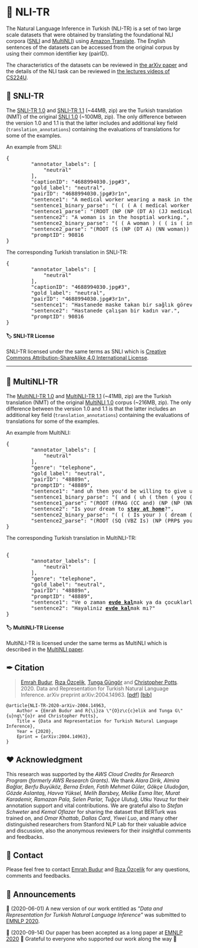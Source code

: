 # 📜 NLI-TR
The Natural Language Inference in Turkish (NLI-TR) is a set of two large scale datasets that were obtained by translating the foundational NLI corpora ([SNLI](https://nlp.stanford.edu/projects/snli/ "The Stanford Natural Language Inference (SNLI) Corpus") and [MultiNLI](https://www.nyu.edu/projects/bowman/multinli/ "The Multi-Genre NLI Corpus")) using [Amazon Translate](https://aws.amazon.com/tr/translate/ "Amazon Translate NMT service").  The English sentences of the datasets can be accessed from the original corpus by using their common identifier key (pairID).

The characteristics of the datasets can be reviewed in [the arXiv paper](https://arxiv.org/abs/2004.14963) and the details of the NLI task can be reviewed in [the lectures videos of CS224U](https://www.youtube.com/watch?v=M_VPUF9ResU&list=PLoROMvodv4rObpMCir6rNNUlFAn56Js20&index=8 "Lectures – NLI | Stanford CS224U: Natural Language Understanding | Spring 2019").  

## 📜 SNLI-TR
The [SNLI-TR 1.0](https://tabilab.cmpe.boun.edu.tr/datasets/nli_datasets/snli_tr_1.0.zip "The Turkish Translation of The Stanford Natural Language Inference (SNLI) Corpus") and [SNLI-TR 1.1](https://tabilab.cmpe.boun.edu.tr/datasets/nli_datasets/snli_tr_1.1.zip "The Turkish Translation of The Stanford Natural Language Inference (SNLI) Corpus") (~44MB, zip) are the Turkish translation (NMT) of the original [SNLI 1.0](https://nlp.stanford.edu/projects/snli/snli_1.0.zip "The Stanford Natural Language Inference (SNLI) Corpus") (~100MB, zip).  The only difference between the version 1.0 and 1.1 is that the latter includes and additional key field (`translation_annotations`) containing the evaluations of translations for some of the examples.

An example from SNLI:
<pre>
{
        "annotator_labels": [
            "neutral"
        ],
        "captionID": "4688994030.jpg#3",
        "gold_label": "neutral",
        "pairID": "4688994030.jpg#3r1n",
        "sentence1": "A medical worker wearing a mask in the hospital.",
        "sentence1_binary_parse": "( ( ( A ( medical worker ) ) ( wearing ( ( a mask ) ( in ( the hospital ) ) ) ) ) . )",
        "sentence1_parse": "(ROOT (NP (NP (DT A) (JJ medical) (NN worker)) (VP (VBG wearing) (NP (NP (DT a) (NN mask)) (PP (IN in) (NP (DT the) (NN hospital))))) (. .)))",
        "sentence2": "A woman is in the hosptial working.",
        "sentence2_binary_parse": "( ( A woman ) ( ( is ( in ( the ( hosptial working ) ) ) ) . ) )",
        "sentence2_parse": "(ROOT (S (NP (DT A) (NN woman)) (VP (VBZ is) (PP (IN in) (NP (DT the) (JJ hosptial) (NN working)))) (. .)))",
        "promptID": 90816
}
</pre>

The corresponding Turkish translation in SNLI-TR:
<pre>
{
        "annotator_labels": [
            "neutral"
        ],
        "captionID": "4688994030.jpg#3",
        "gold_label": "neutral",
        "pairID": "4688994030.jpg#3r1n",
        "sentence1": "Hastanede maske takan bir sağlık görevlisi.",
        "sentence2": "Hastanede çalışan bir kadın var.",
        "promptID": 90816
}
</pre>
 
 #### 🏷 SNLI-TR License
 
SNLI-TR licensed under the same terms as SNLI which is [Creative Commons Attribution-ShareAlike 4.0 International License](http://creativecommons.org/licenses/by-sa/4.0/ "Creative Commons Attribution-ShareAlike 4.0 International License").

***

## 📜 MultiNLI-TR
The [MultiNLI-TR 1.0](https://tabilab.cmpe.boun.edu.tr/datasets/nli_datasets/multinli_tr_1.0.zip "The Turkish Translation of The Multi-Genre NLI Corpus") and [MultiNLI-TR 1.1](https://tabilab.cmpe.boun.edu.tr/datasets/nli_datasets/multinli_tr_1.1.zip "The Turkish Translation of The Multi-Genre NLI Corpus") (~41MB, zip) are the Turkish translation (NMT) of the original [MultiNLI 1.0](https://cims.nyu.edu/~sbowman/multinli/multinli_1.0.zip "The Multi-Genre NLI Corpus") corpus (~216MB, zip). The only difference between the version 1.0 and 1.1 is that the latter includes an additional key field (`translation_annotations`) containing the evaluations of translations for some of the examples.   

An example from MultiNLI:

<pre>
{
        "annotator_labels": [
            "neutral"
        ],
        "genre": "telephone",
        "gold_label": "neutral",
        "pairID": "48889n",
        "promptID": "48889",
        "sentence1": "and uh then you'd be willing to give up your job to <ins><b>stay home</b></ins> and with or stay with the children",
        "sentence1_binary_parse": "( and ( uh ( then ( you ( 'd ( be ( willing ( to ( ( give up ) ( your ( job ( to ( ( ( stay ( ( home and ) with ) ) or ) ( stay ( with ( the children ) ) ) ) ) ) ) ) ) ) ) ) ) ) ) )",
        "sentence1_parse": "(ROOT (FRAG (CC and) (NP (NP (NNP uh)) (SBAR (S (ADVP (RB then)) (NP (PRP you)) (VP (MD 'd) (VP (VB be) (ADJP (JJ willing) (S (VP (TO to) (VP (VB give) (PRT (RP up)) (NP (PRP$ your) (NN job) (S (VP (TO to) (VP (VP (VB stay) (UCP (ADVP (RB home)) (CC and) (PP (IN with)))) (CC or) (VP (VB stay) (PP (IN with) (NP (DT the) (NNS children)))))))))))))))))))",
        "sentence2": "Is your dream to <ins><b>stay at home</b></ins>?",
        "sentence2_binary_parse": "( ( ( Is your ) ( dream ( to ( stay ( at home ) ) ) ) ) ? )",
        "sentence2_parse": "(ROOT (SQ (VBZ Is) (NP (PRP$ your)) (NP (NP (NN dream)) (S (VP (TO to) (VP (VB stay) (PP (IN at) (NP (NN home))))))) (. ?)))"
}
</pre>

The corresponding Turkish translation in MultiNLI-TR:
<pre>

{
        "annotator_labels": [
            "neutral"
        ],
        "genre": "telephone",
        "gold_label": "neutral",
        "pairID": "48889n",
        "promptID": "48889",
        "sentence1": "Ve o zaman <ins><b>evde kal</b></ins>mak ya da çocuklarla kalmak için işinden vazgeçersin.",
        "sentence2": "Hayaliniz <ins><b>evde kal</b></ins>mak mı?"
}
</pre>

 #### 🏷 MultiNLI-TR License
 
MultiNLI-TR is licensed under the same terms as MultiNLI which is described in the [MultiNLI paper](https://www.nyu.edu/projects/bowman/multinli/paper.pdf). 
 
## ✒ Citation 

>[Emrah Budur](https://scholar.google.com/citations?user=zSNd03UAAAAJ), [Rıza Özçelik](https://www.cmpe.boun.edu.tr/~riza.ozcelik), [Tunga Güngör](https://www.cmpe.boun.edu.tr/~gungort/)  and [Christopher Potts](https://web.stanford.edu/~cgpotts). 2020. 
Data and Representation for Turkish Natural Language Inference. arXiv preprint arXiv:2004.14963. [[pdf]](https://arxiv.org/abs/2004.14963) [[bib]](https://tabilab.cmpe.boun.edu.tr/datasets/nli_datasets/nli-tr.bib)

```
@article{NLI-TR-2020-arXiv-2004.14963,
    Author = {Emrah Budur and R{\i}za \"{O}z\c{c}elik and Tunga G\"{u}ng\"{o}r and Christopher Potts},
    Title = {Data and Representation for Turkish Natural Language Inference},
    Year = {2020},
    Eprint = {arXiv:2004.14963},
}
```

## ❤ Acknowledgment 

This research was supported by the _AWS Cloud Credits for Research Program (formerly AWS Research Grants)_. We thank _Alara Dirik, Almira Bağlar, Berfu Buyüköz, Berna Erden, Fatih Mehmet Güler, Gökçe Uludoğan, Gözde Aslantaş, Havva Yüksel, Melih Barsbey, Melike Esma İlter, Murat Karademir, Ramazan Pala, Selen Parlar, Tuğçe Ulutuğ, Utku Yavuz_ for 
their annotation support and vital contributions. We are grateful also to _Stefan Schweter_ and _Kemal Oflazer_ for sharing the dataset that BERTurk was trained on, and _Omar Khattab_, _Dallas Card_, _Yiwei Luo_, and many other distinguished researchers from Stanford NLP Lab for their valuable advice and discussion, also the anonymous reviewers for their insightful comments and feedbacks.

## 📧 Contact 

Please feel free to contact [Emrah Budur](mailto:emrah.budur@boun.edu.tr) and 
[Rıza Özçelik](mailto:riza.ozcelik@boun.edu.tr) for any questions, comments and feedbacks.

## 📢 Announcements

🎯 (2020-06-01) A new version of our work entitled as _"Data and Representation for Turkish Natural Language Inference"_ was submitted to [EMNLP 2020](https://2020.emnlp.org). 

🐣 (2020-09-14) Our paper has been accepted as a long paper at [EMNLP 2020](https://2020.emnlp.org) 🙂 Grateful to everyone who supported our work along the way 🤗 
